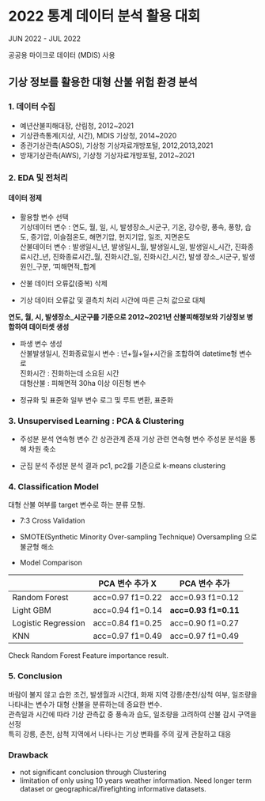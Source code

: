 # 2022 통계 데이터 분석 활용 대회 

JUN 2022 - JUL 2022 

공공용 마이크로 데이터 (MDIS) 사용 

## 기상 정보를 활용한 대형 산불 위험 환경 분석 

### 1. 데이터 수집 

- 예년산불피해대장, 산림청, 2012~2021
- 기상관측통계(지상, 시간), MDIS 기상청, 2014~2020
- 종관기상관측(ASOS), 기상청 기상자료개방포털, 2012,2013,2021
- 방재기상관측(AWS), 기상청 기상자료개방포털, 2012~2021


### 2. EDA 및 전처리 

#### 데이터 정제 

- 활용할 변수 선택    
기상데이터 변수 : 연도, 월, 일, 시, 발생장소_시군구, 기온, 강수량, 풍속, 풍향, 습도, 증기압, 이슬점온도, 해면기압, 현지기압, 일조, 지면온도    
산불데이터 변수 : 발생일시_년, 발생일시_월, 발생일시_일, 발생일시_시간, 진화종료시간_년, 진화종료시간_월, 진화시간_일, 진화시간_시간, 발생 장소_시군구, 발생원인_구분, ‘피해면적_합계

- 산불 데이터 오류값(중복) 삭제
  
- 기상 데이터 오류값 및 결측치 처리
  시간에 따른 근처 값으로 대체

**연도, 월, 시, 발생장소_시군구를 기준으로 2012~2021년 산불피해정보와 기상정보 병합하여 데이터셋 생성**

- 파생 변수 생성     
  산불발생일시, 진화종료일시 변수 : 년+월+일+시간을 조합하여 datetime형 변수로      
  진화시간 : 진화하는데 소요된 시간     
  대형산불 : 피해면적 30ha 이상 이진형 변수    

- 정규화 및 표준화
  일부 변수 로그 및 루트 변환, 표준화

### 3. Unsupervised Learning : PCA & Clustering 

- 주성분 분석
  연속형 변수 간 상관관계 존재 
  기상 관련 연속형 변수 주성분 분석을 통해 차원 축소 

- 군집 분석
  주성분 분석 결과 pc1, pc2를 기준으로 k-means clustering

### 4. Classification Model         
대형 산불 여부를 target 변수로 하는 분류 모형. 
- 7:3 Cross Validation
- SMOTE(Synthetic Minority Over-sampling Technique) Oversampling 으로 불균형 해소

- Model Comparison
  
||PCA 변수 추가 X | PCA 변수 추가|
|------|---|---|
|Random Forest|acc=0.97 f1=0.22|acc=0.93 f1=0.12|
|Light GBM|acc=0.94 f1=0.14|**acc=0.93 f1=0.11**|
|Logistic Regression|acc=0.84 f1=0.25|acc=0.90 f1=0.27|
|KNN|acc=0.97 f1=0.49|acc=0.97 f1=0.49|

Check Random Forest Feature importance result. 

### 5. Conclusion 
바람이 불지 않고 습한 조건, 발생월과 시간대, 화재 지역 강릉/춘천/삼척 여부, 일조량을 나타내는 변수가 대형 산불을 분류하는데 중요한 변수.      
관측일과 시간에 따라 기상 관측값 중 풍속과 습도, 일조량을 고려하여 산불 감시 구역을 선정     
특히 강릉, 춘천, 삼척 지역에서 나타나는 기상 변화를 주의 깊게 관찰하고 대응


### Drawback 

- not significant conclusion through Clustering
- limitation of only using 10 years weather information. Need longer term dataset or geographical/firefighting informative datasets. 








